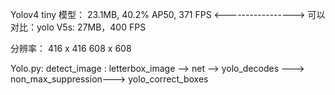



	
Yolov4  tiny 模型： 23.1MB,  40.2% AP50, 371 FPS   <----------------->   可以对比：yolo  V5s: 27MB，400 FPS

分辨率： 416 x  416  608 x 608 


Yolo.py:
detect_image :   letterbox_image  --> net --> yolo_decodes ---> non_max_suppression---> yolo_correct_boxes
